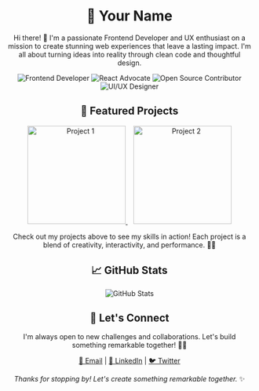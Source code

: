 <!-- Your Name -->
<h1 align="center">🚀 Your Name</h1>

<!-- Introduction -->
<p align="center">
  Hi there! 👋 I'm a passionate Frontend Developer and UX enthusiast on a mission to create stunning web experiences that leave a lasting impact. I'm all about turning ideas into reality through clean code and thoughtful design.
</p>

<!-- Badges -->
<p align="center">
  <img src="https://img.shields.io/badge/Frontend%20Developer-HTML%20%7C%20CSS%20%7C%20JavaScript-blue" alt="Frontend Developer">
  <img src="https://img.shields.io/badge/React%20Advocate-%E2%9D%A4%EF%B8%8F%20React-blueviolet" alt="React Advocate">
  <img src="https://img.shields.io/badge/Open%20Source-Contributor-green" alt="Open Source Contributor">
  <img src="https://img.shields.io/badge/UI%20%7C%20UX%20Designer-Adobe%20XD%20%7C%20Figma%20%7C%20Sketch-yellow" alt="UI/UX Designer">
</p>

<!-- Showcase Projects -->
<h2 align="center">🚀 Featured Projects</h2>

<p align="center">
  <a href="https://github.com/yourusername/project-1" target="_blank" rel="noopener noreferrer">
    <img src="project1-thumbnail.png" alt="Project 1" width="200">
  </a>
  &nbsp;&nbsp;
  <a href="https://github.com/yourusername/project-2" target="_blank" rel="noopener noreferrer">
    <img src="project2-thumbnail.png" alt="Project 2" width="200">
  </a>
  <!-- Add more project thumbnails here -->
</p>

<!-- Project Descriptions -->
<p align="center">
  Check out my projects above to see my skills in action! Each project is a blend of creativity, interactivity, and performance. 🎨💡
</p>

<!-- GitHub Stats -->
<h2 align="center">📈 GitHub Stats</h2>

<p align="center">
  <img src="https://github-readme-stats.vercel.app/api?username=yourusername&show_icons=true&count_private=true&theme=radical" alt="GitHub Stats">
</p>

<!-- Let's Connect -->
<h2 align="center">🤝 Let's Connect</h2>

<p align="center">
  I'm always open to new challenges and collaborations. Let's build something remarkable together! 💼🌟
</p>

<p align="center">
  <a href="mailto:youremail@example.com" target="_blank" rel="noopener noreferrer">📧 Email</a> |
  <a href="https://linkedin.com/in/yourusername" target="_blank" rel="noopener noreferrer">💼 LinkedIn</a> |
  <a href="https://twitter.com/yourusername" target="_blank" rel="noopener noreferrer">🐦 Twitter</a>
</p>

<!-- Footer -->
<p align="center">
  <em>Thanks for stopping by! Let's create something remarkable together.</em> ✨
</p>
